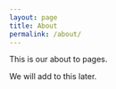 ```yaml
---
layout: page
title: About
permalink: /about/
---
```


<p>This is our about to pages.</p>
<p>We will add to this later.</p>

